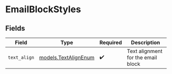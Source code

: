# EmailBlockStyles


## Fields

| Field                                              | Type                                               | Required                                           | Description                                        |
| -------------------------------------------------- | -------------------------------------------------- | -------------------------------------------------- | -------------------------------------------------- |
| `text_align`                                       | [models.TextAlignEnum](../models/textalignenum.md) | :heavy_check_mark:                                 | Text alignment for the email block                 |